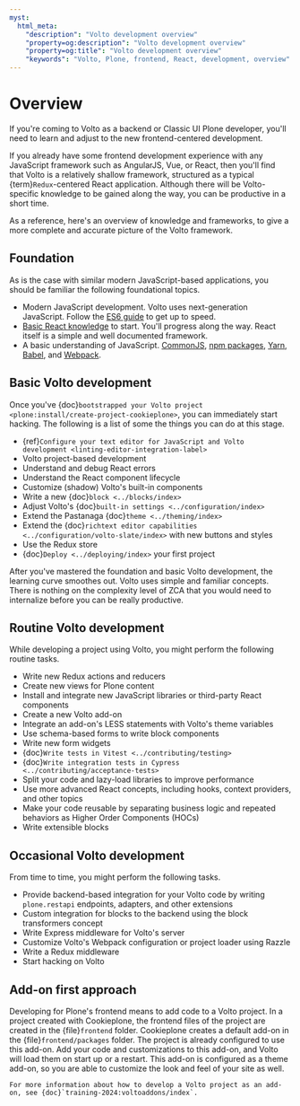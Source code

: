 ```yaml
---
myst:
  html_meta:
    "description": "Volto development overview"
    "property=og:description": "Volto development overview"
    "property=og:title": "Volto development overview"
    "keywords": "Volto, Plone, frontend, React, development, overview"
---
```


# Overview

If you're coming to Volto as a backend or Classic UI Plone developer, you'll need to learn and adjust to the new frontend-centered development.

If you already have some frontend development experience with any JavaScript framework such as AngularJS, Vue, or React, then you'll find that Volto is a relatively shallow framework, structured as a typical {term}`Redux`-centered React application.
Although there will be Volto-specific knowledge to be gained along the way, you can be productive in a short time.

As a reference, here's an overview of knowledge and frameworks, to give a more complete and accurate picture of the Volto framework.


## Foundation

As is the case with similar modern JavaScript-based applications, you should be familiar the following foundational topics.

-   Modern JavaScript development.
    Volto uses next-generation JavaScript.
    Follow the [ES6 guide](https://flaviocopes.com/es6/) to get up to speed.
-   [Basic React knowledge](https://react.dev/learn/tutorial-tic-tac-toe) to start.
    You'll progress along the way.
    React itself is a simple and well documented framework.
-   A basic understanding of JavaScript.
    [CommonJS](https://flaviocopes.com/commonjs/),
    [npm packages](https://flaviocopes.com/npm/),
    [Yarn](https://flaviocopes.com/yarn/),
    [Babel](https://flaviocopes.com/babel/), and
    [Webpack](https://flaviocopes.com/webpack/).


## Basic Volto development

Once you've {doc}`bootstrapped your Volto project <plone:install/create-project-cookieplone>`, you can immediately start hacking.
The following is a list of some the things you can do at this stage.

-   {ref}`Configure your text editor for JavaScript and Volto development <linting-editor-integration-label>`
-   Volto project-based development
-   Understand and debug React errors
-   Understand the React component lifecycle
-   Customize (shadow) Volto's built-in components
-   Write a new {doc}`block <../blocks/index>`
-   Adjust Volto's {doc}`built-in settings <../configuration/index>`
-   Extend the Pastanaga {doc}`theme <../theming/index>`
-   Extend the {doc}`richtext editor capabilities <../configuration/volto-slate/index>` with new buttons and styles
-   Use the Redux store
-   {doc}`Deploy <../deploying/index>` your first project

After you've mastered the foundation and basic Volto development, the learning curve smoothes out.
Volto uses simple and familiar concepts.
There is nothing on the complexity level of ZCA that you would need to internalize before you can be really productive.


## Routine Volto development

While developing a project using Volto, you might perform the following routine tasks.

-   Write new Redux actions and reducers
-   Create new views for Plone content
-   Install and integrate new JavaScript libraries or third-party React components
-   Create a new Volto add-on
-   Integrate an add-on's LESS statements with Volto's theme variables
-   Use schema-based forms to write block components
-   Write new form widgets
-   {doc}`Write tests in Vitest <../contributing/testing>`
-   {doc}`Write integration tests in Cypress <../contributing/acceptance-tests>`
-   Split your code and lazy-load libraries to improve performance
-   Use more advanced React concepts, including hooks, context providers, and other topics
-   Make your code reusable by separating business logic and repeated behaviors as Higher Order Components (HOCs)
-   Write extensible blocks


## Occasional Volto development

From time to time, you might perform the following tasks.

-   Provide backend-based integration for your Volto code by writing `plone.restapi` endpoints, adapters, and other extensions
-   Custom integration for blocks to the backend using the block transformers concept
-   Write Express middleware for Volto's server
-   Customize Volto's Webpack configuration or project loader using Razzle
-   Write a Redux middleware
-   Start hacking on Volto


## Add-on first approach

Developing for Plone's frontend means to add code to a Volto project.
In a project created with Cookieplone, the frontend files of the project are created in the {file}`frontend` folder.
Cookieplone creates a default add-on in the {file}`frontend/packages` folder.
The project is already configured to use this add-on.
Add your code and customizations to this add-on, and Volto will load them on start up or a restart.
This add-on is configured as a theme add-on, so you are able to customize the look and feel of your site as well.

```{seealso}
For more information about how to develop a Volto project as an add-on, see {doc}`training-2024:voltoaddons/index`.
```
